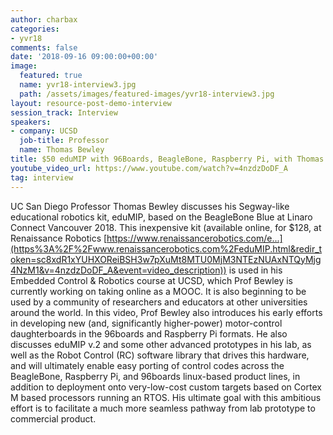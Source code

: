 ```yaml
---
author: charbax
categories:
- yvr18
comments: false
date: '2018-09-16 09:00:00+00:00'
image:
  featured: true
  name: yvr18-interview3.jpg
  path: /assets/images/featured-images/yvr18-interview3.jpg
layout: resource-post-demo-interview
session_track: Interview
speakers:
- company: UCSD
  job-title: Professor
  name: Thomas Bewley 
title: $50 eduMIP with 96Boards, BeagleBone, Raspberry Pi, with Thomas Bewley (UCSD Professor)
youtube_video_url: https://www.youtube.com/watch?v=4nzdzDoDF_A
tag: interview
---
```

UC San Diego Professor Thomas Bewley discusses his Segway-like educational robotics kit, eduMIP, based on the BeagleBone Blue at Linaro Connect Vancouver 2018. This inexpensive kit (available online, for $128, at Renaissance Robotics [https://www.renaissancerobotics.com/e...](https%3A%2F%2Fwww.renaissancerobotics.com%2FeduMIP.html&redir_token=sc8xdR1xYUHXOReiBSH3w7pXuMt8MTU0MjM3NTEzNUAxNTQyMjg4NzM1&v=4nzdzDoDF_A&event=video_description)) is used in his Embedded Control & Robotics course at UCSD, which Prof Bewley is currently working on taking online as a MOOC. It is also beginning to be used by a community of researchers and educators at other universities around the world. In this video, Prof Bewley also introduces his early efforts in developing new (and, significantly higher-power) motor-control daughterboards in the 96boards and Raspberry Pi formats. He also discusses eduMIP v.2 and some other advanced prototypes in his lab, as well as the Robot Control (RC) software library that drives this hardware, and will ultimately enable easy porting of control codes across the BeagleBone, Raspberry Pi, and 96boards linux-based product lines, in addition to deployment onto very-low-cost custom targets based on Cortex M based processors running an RTOS. His ultimate goal with this ambitious effort is to facilitate a much more seamless pathway from lab prototype to commercial product.